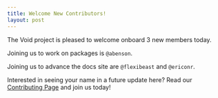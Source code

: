 ```yaml
---
title: Welcome New Contributors!
layout: post
---
```


The Void project is pleased to welcome onboard 3 new members today.

Joining us to work on packages is `@abenson`.

Joining us to advance the docs site are `@flexibeast` and `@ericonr`.

Interested in seeing your name in a future update here?  Read our
[Contributing Page](https://docs.voidlinux.org/contributing/index.html)
and join us today!
